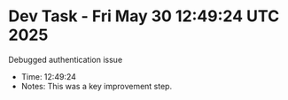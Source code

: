 # Dev Task - Fri May 30 12:49:24 UTC 2025
Debugged authentication issue
- Time: 12:49:24
- Notes: This was a key improvement step.
